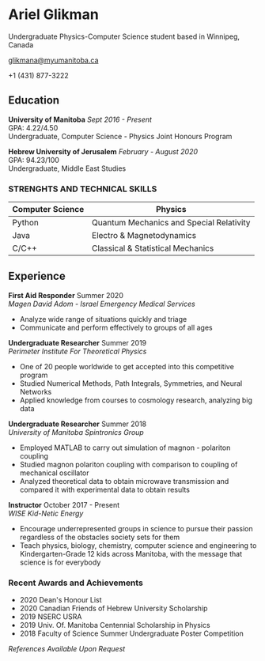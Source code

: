 # Ariel Glikman 

Undergraduate Physics-Computer Science student based in Winnipeg, Canada

glikmana@myumanitoba.ca

+1 (431) 877-3222

## Education
**University of Manitoba**  *Sept 2016 - Present*       
GPA: 4.22/4.50    
Undergraduate, Computer Science - Physics Joint Honours Program

**Hebrew University of Jerusalem** *February - August 2020*   
GPA: 94.23/100      
Undergraduate, Middle East Studies

 
### STRENGHTS AND TECHNICAL SKILLS 

| Computer Science | Physics                                |
| ---------------  | -------                                |
| Python           |Quantum Mechanics and Special Relativity|
| Java             | Electro & Magnetodynamics              |
| C/C++            | Classical & Statistical Mechanics      |

## Experience

**First Aid Responder** Summer 2020  
*Magen David Adom - Israel Emergency Medical Services*


* Analyze wide range of situations quickly and triage
* Communicate and perform effectively to groups of all ages

**Undergraduate Researcher** Summer 2019  
*Perimeter Institute For Theoretical Physics*


* One of 20 people worldwide to get accepted into this competitive program
* Studied Numerical Methods, Path Integrals, Symmetries, and Neural Networks
* Applied knowledge from courses to cosmology research, analyzing big data

**Undergraduate Researcher** Summer 2018  
*University of Manitoba Spintronics Group*


* Employed MATLAB to carry out simulation of magnon - polariton coupling
* Studied magnon polariton coupling with comparison to coupling of mechanical oscillator
* Analyzed theoretical data to obtain microwave transmission and compared it with experimental data
to obtain results

**Instructor** October 2017 - Present  
*WISE Kid-Netic Energy*
 

* Encourage underrepresented groups in science to pursue their passion regardless of the obstacles society
sets for them
* Teach physics, biology, chemistry, computer science and engineering to Kindergarten-Grade 12 kids
across Manitoba, with the message that science is for everybody


### Recent Awards and Achievements

* 2020 Dean's Honour List 
* 2020 Canadian Friends of Hebrew University Scholarship
* 2019 NSERC USRA
* 2019 Univ. Of. Manitoba Centennial Scholarship in Physics
* 2018 Faculty of Science Summer Undergraduate Poster Competition

 
*References Available Upon Request*  
